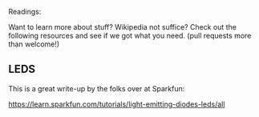 Readings:

Want to learn more about stuff? Wikipedia not suffice? Check out the following resources and see if we got what you need. (pull requests more than welcome!)



## LEDS

This is a great write-up by the folks over at Sparkfun:

https://learn.sparkfun.com/tutorials/light-emitting-diodes-leds/all

